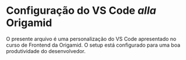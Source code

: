 # Configuração do VS Code *alla* Origamid

O presente arquivo é uma personalização do VS Code apresentado no curso de Frontend da Origamid. O setup está configurado para uma boa produtividade do desenvolvedor.